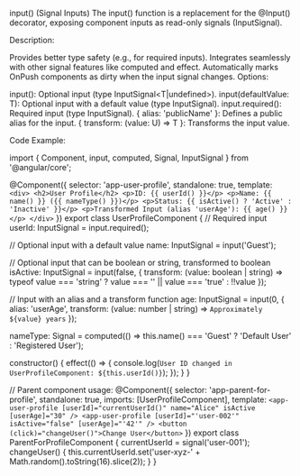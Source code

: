 input() (Signal Inputs)
The input() function is a replacement for the @Input() decorator, exposing component inputs as read-only signals (InputSignal<T>).

Description:

Provides better type safety (e.g., for required inputs).
Integrates seamlessly with other signal features like computed and effect.
Automatically marks OnPush components as dirty when the input signal changes.
Options:

input<T>(): Optional input (type InputSignal<T|undefined>).
input<T>(defaultValue: T): Optional input with a default value (type InputSignal<T>).
input.required<T>(): Required input (type InputSignal<T>).
{ alias: 'publicName' }: Defines a public alias for the input.
{ transform: (value: U) => T }: Transforms the input value.

Code Example:

import { Component, input, computed, Signal, InputSignal } from '@angular/core';

@Component({
  selector: 'app-user-profile',
  standalone: true,
  template: `
    <div>
      <h2>User Profile</h2>
      <p>ID: {{ userId() }}</p>
      <p>Name: {{ name() }} ({{ nameType() }})</p>
      <p>Status: {{ isActive() ? 'Active' : 'Inactive' }}</p>
      <p>Transformed Input (alias 'userAge'): {{ age() }}</p>
    </div>
  `
})
export class UserProfileComponent {
  // Required input
  userId: InputSignal<string> = input.required<string>();

  // Optional input with a default value
  name: InputSignal<string> = input('Guest');

  // Optional input that can be boolean or string, transformed to boolean
  isActive: InputSignal<boolean> = input(false, {
    transform: (value: boolean | string) => typeof value === 'string' ? value === '' || value === 'true' : !!value
  });

  // Input with an alias and a transform function
  age: InputSignal<string> = input(0, {
    alias: 'userAge',
    transform: (value: number | string) => `Approximately ${value} years`
  });

  nameType: Signal<string> = computed(() => this.name() === 'Guest' ? 'Default User' : 'Registered User');

  constructor() {
    effect(() => {
      console.log(`User ID changed in UserProfileComponent: ${this.userId()}`);
    });
  }
}

// Parent component usage:
@Component({
  selector: 'app-parent-for-profile',
  standalone: true,
  imports: [UserProfileComponent],
  template: `
    <app-user-profile [userId]="currentUserId()" name="Alice" isActive [userAge]="30" />
    <app-user-profile [userId]="'user-002'" isActive="false" [userAge]="'42'" />
    <button (click)="changeUser()">Change User</button>
  `
})
export class ParentForProfileComponent {
  currentUserId = signal('user-001');
  changeUser() {
    this.currentUserId.set('user-xyz-' + Math.random().toString(16).slice(2));
  }
}